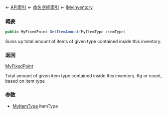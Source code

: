 ← [API索引](Api-Index) ← [命名空间索引](Namespace-Index) ← [IMyInventory](VRage.Game.ModAPI.Ingame.IMyInventory)

### 概要

```csharp
public MyFixedPoint GetItemAmount(MyItemType itemType)
```

Sums up total amount of items of given type contained inside this inventory.

### 返回

[MyFixedPoint](VRage.MyFixedPoint)

Total amount of given item type contained inside this inventory. Kg or count, based on item type

### 参数

* [MyItemType](VRage.Game.ModAPI.Ingame.MyItemType) itemType
